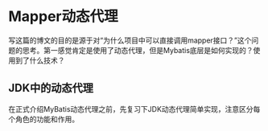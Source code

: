 # Mapper动态代理

写这篇的博文的目的是源于对“为什么项目中可以直接调用mapper接口？”这个问题的思考。第一感觉肯定是使用了动态代理，但是Mybatis底层是如何实现的？使用到了什么技术？

## JDK中的动态代理

在正式介绍MyBatis动态代理之前，先复习下JDK动态代理简单实现，注意区分每个角色的功能和作用。


